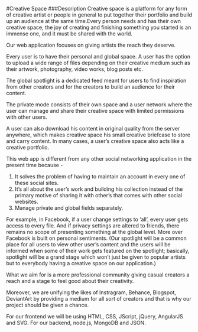 #Creative Space
###Description
Creative space is a platform for any form of creative artist or people in general to put together their portfolio and build up an audience at the same time.Every person needs and has their own creative space, the joy of creating and finishing something you started is an immense one, and it must be shared with the world.

Our web application focuses on giving artists the reach they deserve.

Every user is to have their personal and global space. A user has the option to upload a wide range of files depending on their creative medium such as their artwork, photography, video works, blog posts etc.

The global spotlight is a dedicated feed meant for users to find inspiration from other creators and for the creators to build an audience for their content.

The private mode consists of their own space and a user network where the user can manage and share their creative space with limited permissions with other users.

A user can also download his content in original quality from the server anywhere, which makes creative space his small creative briefcase to store and carry content. In many cases, a user’s creative space also acts like a creative portfolio.

This web app is different from any other social networking application in the present time because -

1. It solves the problem of having to maintain an account in every one of these social sites.
2. It’s all about the user’s work and building his collection instead of the primary motive of sharing it with other’s that comes with other social websites.
3. Manage private and global fields separately.

For example, in Facebook, if a user change settings to ‘all’, every user gets access to every file. And if privacy settings are altered to friends, there remains no scope of presenting something at the global level. More over Facebook is built on personal sentiments. (Our spotlight will be a common place for all users to view other user’s content and the users will be informed when some of their work gets featured on the spotlight; basically, spotlight will be a grand stage which won’t just be given to popular artists but to everybody having a creative space on our application.)

What we aim for is a more professional community giving casual creators a reach and a stage to feel good about their creativity.

Moreover, we are unifying the likes of Instragram, Behance, Blogspot, DeviantArt by providing a medium for all sort of creators and that is why our project should be given a chance.

For our frontend we will be using HTML, CSS, JScript, jQuery, AngularJS and SVG. For our backend, node.js, MongoDB and JSON.